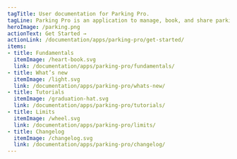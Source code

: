 ```yaml
---
tagTitle: User documentation for Parking Pro.
tagLine: Parking Pro is an application to manage, book, and share parking spaces from Microsoft Teams. The app is designed to adapt to any parking place, regardless of the type and number of places. Whether you’re a small hotel or a large company, you can modify the app as per your needs.
heroImage: /parking.png
actionText: Get Started →
actionLink: /documentation/apps/parking-pro/get-started/
items:
- title: Fundamentals​
  itemImage: /heart-book.svg
  link: /documentation/apps/parking-pro/fundamentals/
- title: What’s new
  itemImage: /light.svg
  link: /documentation/apps/parking-pro/whats-new/
- title: Tutorials
  itemImage: /graduation-hat.svg
  link: /documentation/apps/parking-pro/tutorials/
- title: Limits
  itemImage: /wheel.svg
  link: /documentation/apps/parking-pro/limits/
- title: Changelog
  itemImage: /changelog.svg
  link: /documentation/apps/parking-pro/changelog/
---
```


<Overview />